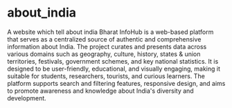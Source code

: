 # about_india
A website which tell about india
Bharat InfoHub is a web-based platform that serves as a centralized source of authentic and comprehensive information about India. The project curates and presents data across various domains such as geography, culture, history, states & union territories, festivals, government schemes, and key national statistics. It is designed to be user-friendly, educational, and visually engaging, making it suitable for students, researchers, tourists, and curious learners. The platform supports search and filtering features, responsive design, and aims to promote awareness and knowledge about India's diversity and development.


